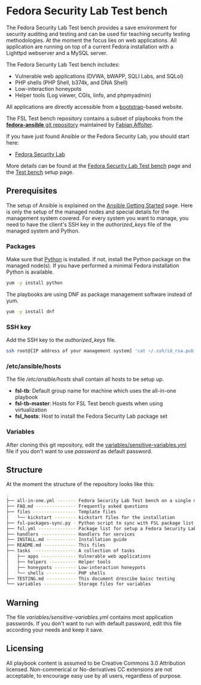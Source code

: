 # Fedora Security Lab Test bench

The Fedora Security Lab Test bench provides a save environment for
security auditing and testing and can be used for teaching security
testing methodologies. At the moment the focus lies on web applications.
All application are running on top of a current Fedora installation with
a ​Lighttpd webserver and a ​MySQL server. 

The Fedora Security Lab Test bench includes:

* Vulnerable web applications (DVWA, bWAPP, SQLI Labs, and SQLol)
* PHP shells (PHP Shell, ​b374k, and ​DNA Shell)
* Low-interaction honeypots
* ​Helper tools (Log viewer, CGIs, ​linfo, and ​phpmyadmin) 

All applications are directly accessible from a [bootstrap](http://twitter.github.io/bootstrap/)-based website. 

The FSL Test bench repository contains a subset of playbooks from the 
[**fedora-ansible** git repository](https://github.com/fabaff/fedora-ansible) 
maintained by [Fabian Affolter](http://fabian-affolter.ch). 

If you have just found Ansible or the Fedora Security Lab, you should start here:

 * [Fedora Security Lab](https://fedorahosted.org/security-spin/)

More details can be found at the [Fedora Security Lab Test bench](https://fedorahosted.org/security-spin/wiki/Test%20bench) page and the [Test bench](https://fedorahosted.org/security-spin/wiki/Test%20bench%20setup) setup page.

## Prerequisites

The setup of Ansible is explained on the [Ansible Getting Started](http://ansible.cc/docs/gettingstarted.html) page. Here is only the setup of the managed nodes and special details for the management system covered. For every system you want to 
manage, you need to have the client's SSH key in the *authorized_keys* file of
the managed system and Python.

### Packages
Make sure that [Python](http://www.python.org/) is installed. If not, install
the Python package on the managed node(s). If you have performed a minimal
Fedora installation Python is available.

```bash
yum -y install python
```
The playbooks are using DNF as package management software instead of yum.

```bash
yum -y install dnf
```

### SSH key
Add the SSH key to the *authorized_keys* file.

```bash
ssh root@[IP address of your management system] 'cat ~/.ssh/id_rsa.pub' | cat - >> ~/.ssh/authorized_keys
```
### /etc/ansible/hosts
The file */etc/ansible/hosts* shall contain all hosts to be setup up.

- **fsl-tb**: Default group name for machine which uses the all-in-one playbook
- **fsl-tb-master**: Hosts for FSL Test bench guests when using virtualization
- **fsl_hosts**: Host to install the Fedora Security Lab package set

### Variables
After cloning this git repository, edit the [variables/sensitive-variables.yml](https://github.com/fabaff/fsl-test-bench/blob/master/variables/sensitive-variables.yml) file if
you don't want to use *password* as default password.

## Structure

At the moment the structure of the repository looks like this:

```bash
.
├── all-in-one.yml ------- Fedora Security Lab Test bench on a single machine 
├── FAQ.md --------------- Frequently asked questions
├── files ---------------- Template files
│   └── kickstart -------- kickstart files for the installation
├── fsl-packages-sync.py - Python script to sync with FSL package list
├── fsl.yml -------------- Package list for setup a Fedora Security Lab
├── handlers ------------- Handlers for services
├── INSTALL.md ----------- Installation guide
├── README.md ------------ This files
├── tasks ---------------- A collection of tasks
│   ├── apps ------------- Vulnerable web applications
│   ├── helpers ---------- Helper tools
│   ├── honeypots -------- Low-interaction honeypots
│   └── shells ----------- PHP shells
├── TESTING.md ----------- This document drescibe baisc testing
└── variables ------------ Storage files for variables
```
## Warning
The file *variables/sensitive-variables.yml* contains most application
passwords. If you don't want to run with default password, edit this file
according your needs and keep it save. 

## Licensing
All playbook content is assumed to be Creative Commons 3.0 Attribution licensed. 
Non-commerical or No-derivatives CC extensions are not acceptable, to encourage
easy use by all users, regardless of purpose.

